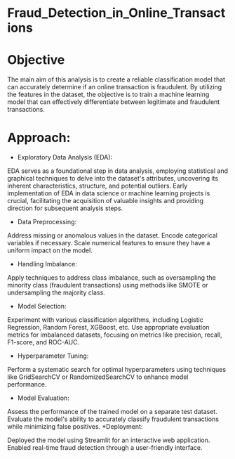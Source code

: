 # Fraud_Detection_in_Online_Transactions
# Objective
The main aim of this analysis is to create a reliable classification model that can accurately determine if an online transaction is fraudulent. By utilizing the features in the dataset, the objective is to train a machine learning model that can effectively differentiate between legitimate and fraudulent transactions.

# Approach:
* Exploratory Data Analysis (EDA):

EDA serves as a foundational step in data analysis, employing statistical and graphical techniques to delve into the dataset's attributes, uncovering its inherent characteristics, structure, and potential outliers.
Early implementation of EDA in data science or machine learning projects is crucial, facilitating the acquisition of valuable insights and providing direction for subsequent analysis steps.
* Data Preprocessing:

Address missing or anomalous values in the dataset.
Encode categorical variables if necessary.
Scale numerical features to ensure they have a uniform impact on the model.
* Handling Imbalance:

Apply techniques to address class imbalance, such as oversampling the minority class (fraudulent transactions) using methods like SMOTE or undersampling the majority class.
* Model Selection:

Experiment with various classification algorithms, including Logistic Regression, Random Forest, XGBoost, etc.
Use appropriate evaluation metrics for imbalanced datasets, focusing on metrics like precision, recall, F1-score, and ROC-AUC.
* Hyperparameter Tuning:

Perform a systematic search for optimal hyperparameters using techniques like GridSearchCV or RandomizedSearchCV to enhance model performance.
* Model Evaluation:

Assess the performance of the trained model on a separate test dataset. Evaluate the model's ability to accurately classify fraudulent transactions while minimizing false positives.
*Deployment:

Deployed the model using Streamlit for an interactive web application.
Enabled real-time fraud detection through a user-friendly interface.
